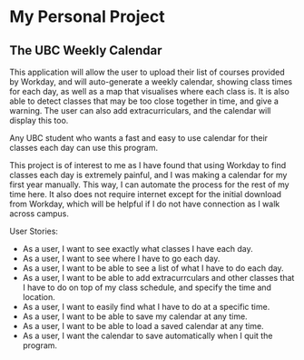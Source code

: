 # My Personal Project

## The UBC Weekly Calendar

This application will allow the user to upload their list of courses provided by Workday, and will auto-generate a weekly calendar, showing class times for each day, as well as a map that visualises where each class is. It is also able to detect classes that may be too close together in time, and give a warning. The user can also add extracurriculars, and the calendar will display this too.  

Any UBC student who wants a fast and easy to use calendar for their classes each day can use this program. 

This project is of interest to me as I have found that using Workday to find classes each day is extremely painful, and I was making a calendar for my first year manually. This way, I can automate the process for the rest of my time here. It also does not require internet except for the initial download from Workday, which will be helpful if I do not have connection as I walk across campus.

User Stories:
- As a user, I want to see exactly what classes I have each day.
- As a user, I want to see where I have to go each day.
- As a user, I want to be able to see a list of what I have to do each day.
- As a user, I want to be able to add extracurrculars and other classes that I have to do on top of my class schedule, and specify the time and location.
- As a user, I want to easily find what I have to do at a specific time.
- As a user, I want to be able to save my calendar at any time.
- As a user, I want to be able to load a saved calendar at any time.
- As a user, I want the calendar to save automatically when I quit the program.